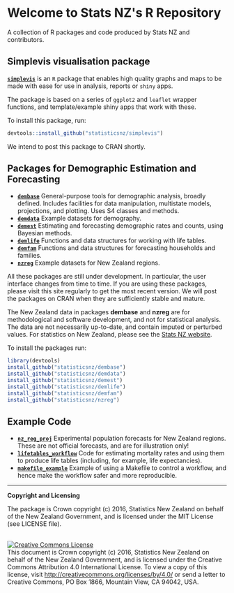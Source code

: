 # Welcome to Stats NZ's R Repository

A collection of R packages and code produced by Stats NZ and contributors.

## Simplevis visualisation package

[**`simplevis`**](https://github.com/statisticsnz/simplevis) is an `R` package that enables high quality graphs and maps to be made with ease for use in analysis, reports or `shiny` apps. 

The package is based on a series of `ggplot2` and `leaflet` wrapper functions, and template/example shiny apps that work with these. 

To install this package, run: 
```r 
devtools::install_github("statisticsnz/simplevis")
```

We intend to post this package to CRAN shortly.

## Packages for Demographic Estimation and Forecasting

+ [**`dembase`**](https://github.com/StatisticsNZ/dembase) General-purpose tools for demographic analysis, broadly defined.  Includes facilities for data manipulation, multistate models, projections, and plotting.  Uses S4 classes and methods.
+ [**`demdata`**](https://github.com/StatisticsNZ/demdata) Example datasets for demography.
+ [**`demest`**](https://github.com/StatisticsNZ/demest) Estimating and forecasting demographic rates and counts, using Bayesian methods.
+ [**`demlife`**](https://github.com/StatisticsNZ/demlife) Functions and data structures for working with life tables.
+ [**`demfam`**](https://github.com/StatisticsNZ/demfam) Functions and data structures for forecasting households and families.
+ [**`nzreg`**](https://github.com/StatisticsNZ/nzreg) Example datasets for New Zealand regions. 

All these packages are still under development. In particular, the user interface changes from time to time. If you are using these packages, please visit this site regularly to get the most recent version.  We will post the packages on CRAN when they are sufficiently stable and mature.

The New Zealand data in packages **dembase** and **nzreg** are for methodological and software development, and not for statistical analysis. The data are not necessarily up-to-date, and contain imputed or perturbed values.  For statistics on New Zealand, please see the [Stats NZ website](http://www.stats.govt.nz).

To install the packages run:

```r
library(devtools)
install_github("statisticsnz/dembase")
install_github("statisticsnz/demdata")
install_github("statisticsnz/demest")
install_github("statisticsnz/demlife")
install_github("statisticsnz/demfam")
install_github("statisticsnz/nzreg")
```

## Example Code

+ [**`nz_reg_proj`**](https://github.com/StatisticsNZ/nz_reg_proj) Experimental population forecasts for New Zealand regions. These are not official forecasts, and are for illustration only!
+ [**`lifetables_workflow`**](https://github.com/StatisticsNZ/lifetables_workflow) Code for estimating mortality rates and using them to produce life tables (including, for example, life expectancies).
+ [**`makefile_example`**](https://github.com/StatisticsNZ/makefile_example) Example of using a Makefile to control a workflow, and hence make the workflow safer and more reproducible.

-----

__Copyright and Licensing__

The package is Crown copyright (c) 2016, Statistics New Zealand on behalf of the New Zealand Government, and is licensed under the MIT License (see LICENSE file).

<br /><a rel="license" href="http://creativecommons.org/licenses/by/4.0/"><img alt="Creative Commons License" style="border-width:0" src="https://i.creativecommons.org/l/by/4.0/88x31.png" /></a><br />This document is Crown copyright (c) 2016, Statistics New Zealand on behalf of the New Zealand Government, and is licensed under the Creative Commons Attribution 4.0 International License. To view a copy of this license, visit http://creativecommons.org/licenses/by/4.0/ or send a letter to Creative Commons, PO Box 1866, Mountain View, CA 94042, USA.
